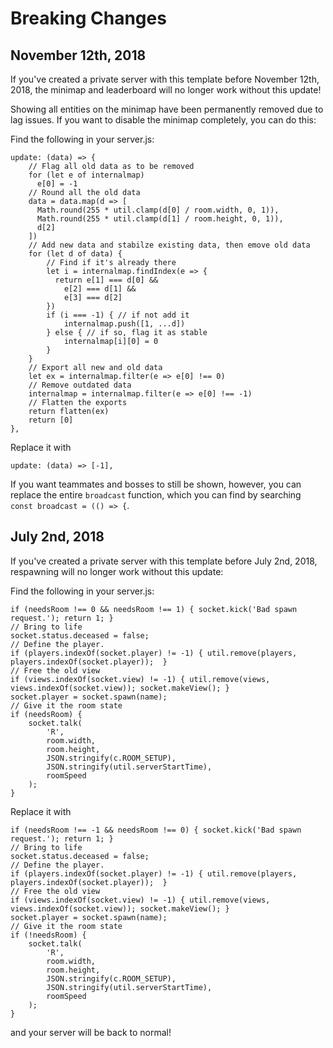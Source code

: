 # Breaking Changes

## November 12th, 2018

If you've created a private server with this template before November 12th, 2018, the minimap and leaderboard will no longer work without this update!

Showing all entities on the minimap have been permanently removed due to lag issues. If you want to disable the minimap completely, you can do this:

Find the following in your server.js:
```
update: (data) => {
    // Flag all old data as to be removed
    for (let e of internalmap)
      e[0] = -1
    // Round all the old data
    data = data.map(d => [
      Math.round(255 * util.clamp(d[0] / room.width, 0, 1)),
      Math.round(255 * util.clamp(d[1] / room.height, 0, 1)),
      d[2]
    ])
    // Add new data and stabilze existing data, then emove old data
    for (let d of data) {
        // Find if it's already there
        let i = internalmap.findIndex(e => {
          return e[1] === d[0] &&
            e[2] === d[1] &&
            e[3] === d[2]
        })
        if (i === -1) { // if not add it
            internalmap.push([1, ...d])
        } else { // if so, flag it as stable
            internalmap[i][0] = 0
        }
    }
    // Export all new and old data
    let ex = internalmap.filter(e => e[0] !== 0)
    // Remove outdated data
    internalmap = internalmap.filter(e => e[0] !== -1)
    // Flatten the exports
    return flatten(ex)
    return [0]
},
```

Replace it with
```
update: (data) => [-1],
```

If you want teammates and bosses to still be shown, however, you can replace the entire `broadcast` function, which you can find by searching `const broadcast = (() => {`.

## July 2nd, 2018

If you've created a private server with this template before July 2nd, 2018, respawning will no longer work without this update:

Find the following in your server.js:
```
if (needsRoom !== 0 && needsRoom !== 1) { socket.kick('Bad spawn request.'); return 1; }
// Bring to life
socket.status.deceased = false;
// Define the player.
if (players.indexOf(socket.player) != -1) { util.remove(players, players.indexOf(socket.player));  }
// Free the old view
if (views.indexOf(socket.view) != -1) { util.remove(views, views.indexOf(socket.view)); socket.makeView(); }
socket.player = socket.spawn(name);     
// Give it the room state
if (needsRoom) { 
    socket.talk(
        'R',
        room.width,
        room.height,
        JSON.stringify(c.ROOM_SETUP), 
        JSON.stringify(util.serverStartTime),
        roomSpeed
    );
}
```
Replace it with
```
if (needsRoom !== -1 && needsRoom !== 0) { socket.kick('Bad spawn request.'); return 1; }
// Bring to life
socket.status.deceased = false;
// Define the player.
if (players.indexOf(socket.player) != -1) { util.remove(players, players.indexOf(socket.player));  }
// Free the old view
if (views.indexOf(socket.view) != -1) { util.remove(views, views.indexOf(socket.view)); socket.makeView(); }
socket.player = socket.spawn(name);     
// Give it the room state
if (!needsRoom) { 
    socket.talk(
        'R',
        room.width,
        room.height,
        JSON.stringify(c.ROOM_SETUP), 
        JSON.stringify(util.serverStartTime),
        roomSpeed
    );
}
```
and your server will be back to normal!
